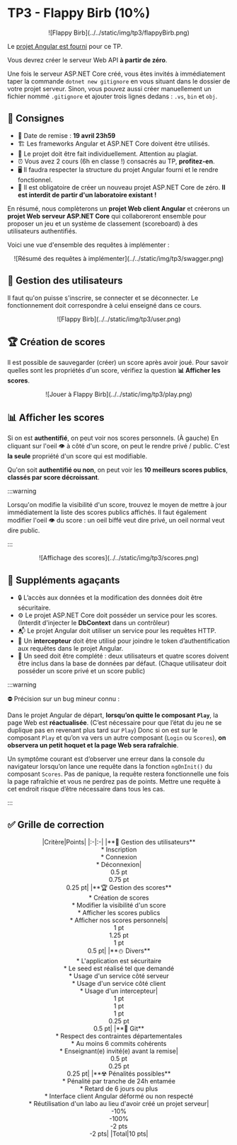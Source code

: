 # TP3 - Flappy Birb (10%)

<center>![Flappy Birb](../../static/img/tp3/flappyBirb.png)</center>

Le [projet Angular est fourni](../../static/files/tp3.zip) pour ce TP. 

Vous devrez créer le serveur Web API **à partir de zéro**. 

Une fois le serveur ASP.NET Core créé, vous êtes invités à immédiatement taper la commande `dotnet new gitignore` en vous situant dans le dossier de votre projet serveur. Sinon, vous pouvez aussi créer manuellement un fichier nommé `.gitignore` et ajouter trois lignes dedans : `.vs`, `bin` et `obj`.

## 📝 Consignes

* 📅 Date de remise : **19 avril 23h59**
* 🏗 Les frameworks Angular et ASP.NET Core doivent être utilisés.
* 👤 Le projet doit être fait individuellement. Attention au plagiat.
* ⏰ Vous avez 2 cours (6h en classe !) consacrés au TP, **profitez-en**.
* 🖥 Il faudra respecter la structure du projet Angular fourni et le rendre fonctionnel.
* 🥚 Il est obligatoire de créer un nouveau projet ASP.NET Core de zéro. **Il est interdit de partir d'un laboratoire existant !**

En résumé, nous complèterons un **projet Web client Angular** et créerons un **projet Web serveur ASP.NET Core** qui collaboreront ensemble pour proposer un jeu et un système de classement (scoreboard) à des utilisateurs authentifiés.

Voici une vue d'ensemble des requêtes à implémenter :

<center>![Résumé des requêtes à implémenter](../../static/img/tp3/swagger.png)</center>

## 👥 Gestion des utilisateurs

Il faut qu'on puisse s'inscrire, se connecter et se déconnecter. Le fonctionnement doit correspondre à celui enseigné dans ce cours.

<center>![Flappy Birb](../../static/img/tp3/user.png)</center>

## 🏆 Création de scores 

Il est possible de sauvegarder (créer) un score après avoir joué. Pour savoir quelles sont les propriétés d'un score, vérifiez la question **📊 Afficher les scores**.

<center>![Jouer à Flappy Birb](../../static/img/tp3/play.png)</center>

## 📊 Afficher les scores

Si on est **authentifié**, on peut voir nos scores personnels. (À gauche) En cliquant sur l'oeil 👁 à côté d'un score, on peut le rendre privé / public. C'est **la seule** propriété d'un score qui est modifiable.

Qu'on soit **authentifié ou non**, on peut voir les **10 meilleurs scores publics**, **classés par score décroissant**.

:::warning

Lorsqu'on modifie la visibilité d'un score, trouvez le moyen de mettre à jour immédiatement la liste des scores publics affichés. Il faut également modifier l'oeil 👁 du score : un oeil biffé veut dire privé, un oeil normal veut dire public.

:::

<center>![Affichage des scores](../../static/img/tp3/scores.png)</center>

## 🤬 Suppléments agaçants

* 🔒 L’accès aux données et la modification des données doit être sécuritaire.
* ⚙ Le projet ASP.NET Core doit posséder un service pour les scores. (Interdit d'injecter le **DbContext** dans un contrôleur)
* 📬 Le projet Angular doit utiliser un service pour les requêtes HTTP.
* 📶 Un **intercepteur** doit être utilisé pour joindre le token d’authentification aux requêtes dans le projet Angular.
* 🌱 Un seed doit être complété : deux utilisateurs et quatre scores doivent être inclus dans la base de données par défaut. (Chaque utilisateur doit posséder un score privé et un score public)

:::warning

⛔ Précision sur un bug mineur connu :

Dans le projet Angular de départ, **lorsqu’on quitte le composant `Play`**, la page Web est **réactualisée**. (C’est nécessaire pour que l’état du jeu ne se duplique pas en revenant plus tard sur `Play`) Donc si on est sur le composant `Play` et qu’on va vers un autre composant (`Login` ou `Scores`), **on observera un petit hoquet et la page Web sera rafraîchie**.

Un symptôme courant est d’observer une erreur dans la console du navigateur lorsqu’on lance une requête dans la fonction `ngOnInit()` du composant `Scores`. Pas de panique, la requête restera fonctionnelle une fois la page rafraîchie et vous ne perdrez pas de points. Mettre une requête à cet endroit risque d’être nécessaire dans tous les cas.

:::

## ✅ Grille de correction

<center>
|Critère|Points|
|:-|:-|
|**👥 Gestion des utilisateurs**<br/>* Inscription<br/>* Connexion<br/>* Déconnexion|<br/>0.5 pt<br/>0.75 pt<br/>0.25 pt|
|**🏆 Gestion des scores**<br/>* Création de scores<br/>* Modifier la visibilité d'un score<br/>* Afficher les scores publics<br/>* Afficher nos scores personnels|<br/>1 pt<br/>1.25 pt<br/>1 pt<br/>0.5 pt|
|**⛄ Divers**<br/>* L'application est sécuritaire<br/>* Le seed est réalisé tel que demandé<br/>* Usage d'un service côté serveur<br/>* Usage d'un service côté client<br/>* Usage d'un intercepteur|<br/>1 pt<br/>1 pt<br/>1 pt<br/>0.25 pt<br/>0.5 pt|
|**📰 Git**<br/>* Respect des contraintes départementales<br/>* Au moins 6 commits cohérents<br/>* Enseignant(e) invité(e) avant la remise|<br/>0.5 pt<br/>0.25 pt<br/>0.25 pt|
|**☢ Pénalités possibles**<br/>* Pénalité par tranche de 24h entamée<br/>* Retard de 6 jours ou plus<br/>* Interface client Angular déformé ou non respecté<br/>* Réutilisation d'un labo au lieu d'avoir créé un projet serveur|<br/>-10%<br/>-100%<br/>-2 pts<br/>-2 pts|
|Total|10 pts|
</center>
